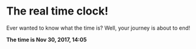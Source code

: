 # The real time clock!

Ever wanted to know what the time is? Well, your journey is about to end!

**The time is Nov 30, 2017, 14:05**